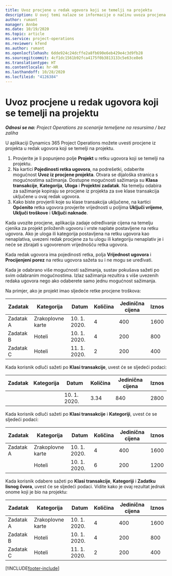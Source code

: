 ```yaml
---
title: Uvoz procjene u redak ugovora koji se temelji na projektu
description: U ovoj temi nalaze se informacije o načinu uvoza procjena iz projekta u redak ugovora.
author: rumant
manager: Annbe
ms.date: 10/19/2020
ms.topic: article
ms.service: project-operations
ms.reviewer: kfend
ms.author: rumant
ms.openlocfilehash: 6dde924c24dcffe2a8fb690e6eb429e4c3d9fb28
ms.sourcegitcommit: 4cf1dc1561b92fca4175f0b3813133c5e63ce8e6
ms.translationtype: HT
ms.contentlocale: hr-HR
ms.lasthandoff: 10/28/2020
ms.locfileid: "4126384"
---
```

# <a name="import-an-estimate-to-a-project-based-contract-line"></a>Uvoz procjene u redak ugovora koji se temelji na projektu

_**Odnosi se na:** Project Operations za scenarije temeljene na resursima / bez zaliha_

U aplikaciji Dynamics 365 Project Operations možete uvesti procjene iz projekta u redak ugovora koji se temelji na projektu.

1. Provjerite je li popunjeno polje **Projekt** u retku ugovora koji se temelji na projektu.
2. Na kartici **Pojedinosti retka ugovora**, na podrešetki, odaberite mogućnost **Uvoz iz procjene projekta**. Otvara se dijaloška stranica s mogućnostima sažimanja. Dostupne mogućnosti sažimanja su **Klasa transakcije**, **Kategorija**, **Uloga** i **Projektni zadatak**. Na temelju odabira za sažimanje kopiraju se procjene iz projekta za sve klase transakcija uključene u ovaj redak ugovora. 
3. Kako biste provjerili koje su klase transakcija uključene, na kartici **Općenito** retka ugovora provjerite vrijednosti u poljima **Uključi vrijeme**, **Uključi troškove** i **Uključi naknade**.

Kada uvozite procjene, aplikacija zadaje određivanje cijena na temelju cjenika za projekt priloženih ugovoru i vrste naplate postavljene na retku ugovora. Ako je uloga ili kategorija postavljena na retku ugovora kao nenaplativa, uvezeni redak procjene za tu ulogu ili kategoriju nenaplativ je i neće se zbrajati s ugovorenom vrijednošću retka ugovora.

Kada redak ugovora ima pojedinosti retka, polja **Vrijednost ugovora** i **Procijenjeni porez** na retku ugovora sažeta su i ne mogu se uređivati.

Kada je odabrano više mogućnosti sažimanja, sustav pokušava sažeti po svim odabranim mogućnostima. Izlaz sažimanja rezultira s više uvezenih redaka ugovora nego ako odaberete samo jednu mogućnost sažimanja.

Na primjer, ako je projekt imao sljedeće retke procjene troškova:

| Zadatak | Kategorija | Datum | Količina | Jedinična cijena | Iznos |
| --- | --- | --- | --- | --- | --- |
| Zadatak A | Zrakoplovne karte | 10. 1. 2020. | 4 | 400 | 1600 |
| Zadatak B | Hoteli | 10. 1. 2020. | 4 | 200 | 800 |
| Zadatak C | Hoteli | 11. 1. 2020. | 2 | 200 | 400 |

Kada korisnik odluči sažeti po **Klasi transakcije**, uvest će se sljedeći podaci:

| Zadatak | Kategorija | Datum | Količina | Jedinična cijena | Iznos |
| --- | --- | --- | --- | --- | --- |
| &nbsp;  | &nbsp;  | 10. 1. 2020. | 3.34 | 840 | 2800 |

Kada korisnik odluči sažeti po **Klasi transakcije** i **Kategoriji**, uvest će se sljedeći podaci:

| Zadatak | Kategorija | Datum | Količina | Jedinična cijena | Iznos |
| --- | --- | --- | --- | --- | --- |
| Zadatak A | Zrakoplovne karte | 10. 1. 2020. | 4 | 400 | 1600 |
| &nbsp;  | Hoteli | 10. 1. 2020. | 6 | 200 | 1200 |

Kada korisnik odabere sažeti po **Klasi transakcije**, **Kategoriji** i **Zadatku lisnog čvora**, uvest će se sljedeći podaci. Vidite kako je ovaj rezultat jednak onome koji je bio na projektu:

| Zadatak | Kategorija | Datum | Količina | Jedinična cijena | Iznos |
| --- | --- | --- | --- | --- | --- |
| Zadatak A | Zrakoplovne karte | 10. 1. 2020. | 4 | 400 | 1600 |
| Zadatak B | Hoteli | 10. 1. 2020. | 4 | 200 | 800 |
| Zadatak C | Hoteli | 11. 1. 2020. | 2 | 200 | 400 |


[!INCLUDE[footer-include](../includes/footer-banner.md)]